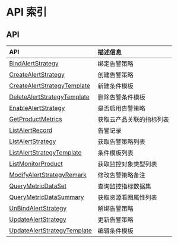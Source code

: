 # API 索引

## API

| API | 描述信息 |
|:---|:---|
|[BindAlertStrategy](api/cloudwatch-api/bind_alert_strategy)|绑定告警策略|
|[CreateAlertStrategy](api/cloudwatch-api/create_alert_strategy)|创建告警策略|
|[CreateAlertStrategyTemplate](api/cloudwatch-api/create_alert_strategy_template)|新建条件模板|
|[DeleteAlertStrategyTemplate](api/cloudwatch-api/delete_alert_strategy_template)|删除告警条件模板|
|[EnableAlertStrategy](api/cloudwatch-api/enable_alert_strategy)|是否启用告警策略|
|[GetProductMetrics](api/cloudwatch-api/get_product_metrics)|获取云产品关联的指标列表|
|[ListAlertRecord](api/cloudwatch-api/list_alert_record)|告警记录|
|[ListAlertStrategy](api/cloudwatch-api/list_alert_strategy)|获取告警策略列表|
|[ListAlertStrategyTemplate](api/cloudwatch-api/list_alert_strategy_template)|条件模板列表|
|[ListMonitorProduct](api/cloudwatch-api/list_monitor_product)|获取监控对象类型列表|
|[ModifyAlertStrategyRemark](api/cloudwatch-api/modify_alert_strategy_remark)|修改告警策略备注|
|[QueryMetricDataSet](api/cloudwatch-api/query_metric_data_set)|查询监控指标数据集|
|[QueryMetricDataSummary](api/cloudwatch-api/query_metric_data_summary)|获取资源看图属性列表|
|[UnBindAlertStrategy](api/cloudwatch-api/un_bind_alert_strategy)|解绑告警策略|
|[UpdateAlertStrategy](api/cloudwatch-api/update_alert_strategy)|更新告警策略|
|[UpdateAlertStrategyTemplate](api/cloudwatch-api/update_alert_strategy_template)|编辑条件模板|
